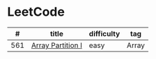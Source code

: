 # LeetCode

|  #  |             title           |    difficulty    |   tag  |
| --- | --------------------------- | ---------------- | ------ |
| 561 | [Array Partition I](https://github.com/XiaoLyu/LeetCode/blob/master/src/Array%20Partition%20I.java)| easy | Array|

